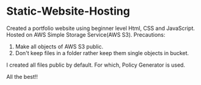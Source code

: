 # Static-Website-Hosting
Created a portfolio website using beginner level Html, CSS and JavaScript. Hosted on AWS Simple Storage Service(AWS S3).
Precautions:
1) Make all objects of AWS S3 public.
2) Don't keep files in a folder rather keep them single objects in bucket.

I created all files public by default.
For which, Policy Generator is used.

All the best!!
